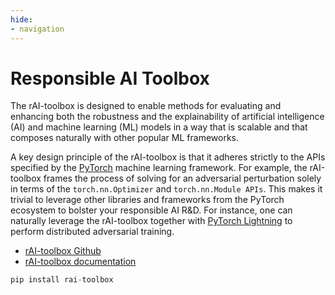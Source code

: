 ```yaml
---
hide:
- navigation
---
```


# Responsible AI Toolbox

The rAI-toolbox is designed to enable methods for evaluating and enhancing both the robustness and the explainability of artificial intelligence (AI) and machine learning (ML) models in a way that is scalable and that composes naturally with other popular ML frameworks.

A key design principle of the rAI-toolbox is that it adheres strictly to the APIs specified by the [PyTorch](https://pytorch.org/) machine learning framework. For example, the rAI-toolbox frames the process of solving for an adversarial perturbation solely in terms of the `torch.nn.Optimizer` and `torch.nn.Module APIs`. This makes it trivial to leverage other libraries and frameworks from the PyTorch ecosystem to bolster your responsible AI R&D. For instance, one can naturally leverage the rAI-toolbox together with [PyTorch Lightning](https://www.pytorchlightning.ai/) to perform distributed adversarial training.

- [rAI-toolbox Github](https://github.com/mit-ll-responsible-ai/responsible-ai-toolbox/)
- [rAI-toolbox documentation](https://mit-ll-responsible-ai.github.io/responsible-ai-toolbox)

```python
pip install rai-toolbox
```
